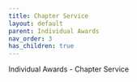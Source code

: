```yaml
---
title: Chapter Service
layout: default
parent: Individual Awards
nav_order: 3
has_children: true
---
```

Individual Awards - Chapter Service